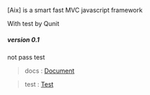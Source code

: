 [Aix] is a smart fast MVC javascript framework

With test by Qunit

##### version 0.1

not pass test

> docs : [ Document ](https://demoncloud.github.io/aix/)

> test : [ Test ](https://demoncloud.github.io/aix/test/)


